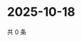 # 2025-10-18

共 0 条

<!-- BEGIN ZHIHUVIDEO -->
<!-- 最后更新时间 Sat Oct 18 2025 18:10:32 GMT+0800 (China Standard Time) -->

<!-- END ZHIHUVIDEO -->
